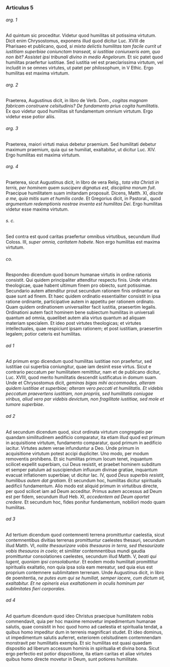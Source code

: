 ### Articulus 5

###### arg. 1
Ad quintum sic proceditur. Videtur quod humilitas sit potissima virtutum. Dicit enim Chrysostomus, exponens illud quod dicitur Luc. XVIII de Pharisaeo et publicano, quod, *si mixta delictis humilitas tam facile currit ut iustitiam superbiae coniunctam transeat, si iustitiae coniunxeris eam, quo non ibit? Assistet ipsi tribunali divino in medio Angelorum*. Et sic patet quod humilitas praefertur iustitiae. Sed iustitia vel est praeclarissima virtutum, vel includit in se omnes virtutes, ut patet per philosophum, in V Ethic. Ergo humilitas est maxima virtutum.

###### arg. 2
Praeterea, Augustinus dicit, in libro de Verb. Dom., *cogitas magnam fabricam construere celsitudinis? De fundamento prius cogita humilitatis*. Ex quo videtur quod humilitas sit fundamentum omnium virtutum. Ergo videtur esse potior aliis.

###### arg. 3
Praeterea, maiori virtuti maius debetur praemium. Sed humilitati debetur maximum praemium, quia qui se humiliat, exaltabitur, ut dicitur Luc. XIV. Ergo humilitas est maxima virtutum.

###### arg. 4
Praeterea, sicut Augustinus dicit, in libro de vera Relig., *tota vita Christi in terris, per hominem quem suscipere dignatus est, disciplina morum fuit*. Praecipue humilitatem suam imitandam proposuit. Dicens, Matth. XI, *discite a me, quia mitis sum et humilis corde*. Et Gregorius dicit, in Pastoral., quod *argumentum redemptionis nostrae inventa est humilitas Dei*. Ergo humilitas videtur esse maxima virtutum.

###### s. c.
Sed contra est quod caritas praefertur omnibus virtutibus, secundum illud Coloss. III, *super omnia, caritatem habete*. Non ergo humilitas est maxima virtutum.

###### co.
Respondeo dicendum quod bonum humanae virtutis in ordine rationis consistit. Qui quidem principaliter attenditur respectu finis. Unde virtutes theologicae, quae habent ultimum finem pro obiecto, sunt potissimae. Secundario autem attenditur prout secundum rationem finis ordinantur ea quae sunt ad finem. Et haec quidem ordinatio essentialiter consistit in ipsa ratione ordinante, participative autem in appetitu per rationem ordinato. Quam quidem ordinationem universaliter facit iustitia, praesertim legalis. Ordinationi autem facit hominem bene subiectum humilitas in universali quantum ad omnia, quaelibet autem alia virtus quantum ad aliquam materiam specialem. Et ideo post virtutes theologicas; et virtutes intellectuales, quae respiciunt ipsam rationem; et post iustitiam, praesertim legalem; potior ceteris est humilitas.

###### ad 1
Ad primum ergo dicendum quod humilitas iustitiae non praefertur, sed iustitiae cui superbia coniungitur, quae iam desinit esse virtus. Sicut e contrario peccatum per humilitatem remittitur, nam et de publicano dicitur, Luc. XVIII, quod merito humilitatis descendit iustificatus in domum suam. Unde et Chrysostomus dicit, *geminas bigas mihi accommodes, alteram quidem iustitiae et superbiae; alteram vero peccati et humilitatis. Et videbis peccatum praevertens iustitiam, non propriis, sed humilitatis coniugae viribus, aliud vero par videbis devictum, non fragilitate iustitiae, sed mole et tumore superbiae*.

###### ad 2
Ad secundum dicendum quod, sicut ordinata virtutum congregatio per quandam similitudinem aedificio comparatur, ita etiam illud quod est primum in acquisitione virtutum, fundamento comparatur, quod primum in aedificio iacitur. Virtutes autem verae infunduntur a Deo. Unde primum in acquisitione virtutum potest accipi dupliciter. Uno modo, per modum removentis prohibens. Et sic humilitas primum locum tenet, inquantum scilicet expellit superbiam, cui Deus resistit, et praebet hominem subditum et semper patulum ad suscipiendum influxum divinae gratiae, inquantum evacuat inflationem superbiae; ut dicitur Iac. IV, quod *Deus superbis resistit, humilibus autem dat gratiam*. Et secundum hoc, humilitas dicitur spiritualis aedificii fundamentum. Alio modo est aliquid primum in virtutibus directe, per quod scilicet iam ad Deum acceditur. Primus autem accessus ad Deum est per fidem, secundum illud Heb. XI, *accedentem ad Deum oportet credere*. Et secundum hoc, fides ponitur fundamentum, nobiliori modo quam humilitas.

###### ad 3
Ad tertium dicendum quod contemnenti terrena promittuntur caelestia, sicut contemnentibus divitias terrenas promittuntur caelestes thesauri, secundum illud Matth. VI, *nolite thesaurizare vobis thesauros in terra, sed thesaurizate vobis thesauros in coelo*; et similiter contemnentibus mundi gaudia promittuntur consolationes caelestes, secundum illud Matth. V, *beati qui lugent, quoniam ipsi consolabuntur*. Et eodem modo humilitati promittitur spiritualis exaltatio, non quia ipsa sola eam mereatur, sed quia eius est proprium contemnere sublimitatem terrenam. Unde Augustinus dicit, in libro de poenitentia, *ne putes eum qui se humiliat, semper iacere, cum dictum sit, exaltabitur. Et ne opineris eius exaltationem in oculis hominum per sublimitates fieri corporales*.

###### ad 4
Ad quartum dicendum quod ideo Christus praecipue humilitatem nobis commendavit, quia per hoc maxime removetur impedimentum humanae salutis, quae consistit in hoc quod homo ad caelestia et spiritualia tendat, a quibus homo impeditur dum in terrenis magnificari studet. Et ideo dominus, ut impedimentum salutis auferret, exteriorem celsitudinem contemnendam monstravit per humilitatis exempla. Et sic humilitas est quasi quaedam dispositio ad liberum accessum hominis in spiritualia et divina bona. Sicut ergo perfectio est potior dispositione, ita etiam caritas et aliae virtutes quibus homo directe movetur in Deum, sunt potiores humilitate.

